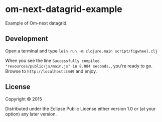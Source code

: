 # om-next-datagrid-example

Example of Om-next datagrid.


## Development

Open a terminal and type `lein run -m clojure.main script/figwheel.clj`

When you see the line `Successfully compiled "resources/public/js/main.js"
in 8.884 seconds.`, you're ready to go. Browse to
`http://localhost:3449` and enjoy.


## License

Copyright © 2015

Distributed under the Eclipse Public License either version 1.0 or (at
your option) any later version.
